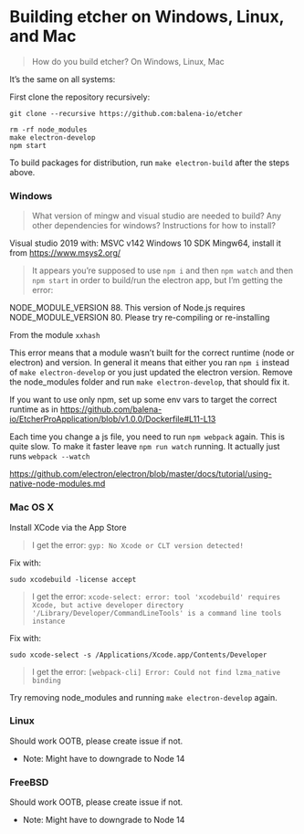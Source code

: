 # Building etcher on Windows, Linux, and Mac

> How do you build etcher? On Windows, Linux, Mac

It’s the same on all systems:

First clone the repository recursively:

`git clone --recursive https://github.com:balena-io/etcher`

```
rm -rf node_modules
make electron-develop
npm start
```

To build packages for distribution, run `make electron-build` after the steps above.

### Windows

> What version of mingw and visual studio  are needed to build? Any other dependencies for windows? Instructions for how to install?

Visual studio 2019 with:
MSVC v142
Windows 10 SDK
Mingw64, install it from https://www.msys2.org/


> It appears you’re supposed to use `npm i` and then `npm watch` and then `npm start` in order to build/run the electron app, but I’m getting the error:

NODE_MODULE_VERSION 88. This version of Node.js requires
NODE_MODULE_VERSION 80. Please try re-compiling or re-installing

From the module `xxhash`

This error means that a module wasn’t built for the correct runtime (node or electron) and version. In general it means that either you ran `npm i` instead of `make electron-develop` or you just updated the electron version.
Remove the node_modules folder and run `make electron-develop`, that should fix it.

If you want to use only npm, set up some env vars to target the correct runtime as in https://github.com/balena-io/EtcherProApplication/blob/v1.0.0/Dockerfile#L11-L13


Each time you change a js file, you need to run `npm webpack` again. This is quite slow. To make it faster leave `npm run watch` running. It actually just runs `webpack --watch`

https://github.com/electron/electron/blob/master/docs/tutorial/using-native-node-modules.md

### Mac OS X

Install XCode via the App Store

> I get the error: `gyp: No Xcode or CLT version detected!`

Fix with:

```
sudo xcodebuild -license accept
```

> I get the error: `xcode-select: error: tool 'xcodebuild' requires Xcode, but active developer directory '/Library/Developer/CommandLineTools' is a command line tools instance`

Fix with:

```
sudo xcode-select -s /Applications/Xcode.app/Contents/Developer
```

> I get the error: `[webpack-cli] Error: Could not find lzma_native binding`

Try removing node_modules and running `make electron-develop` again.

### Linux

Should work OOTB, please create issue if not.

* Note: Might have to downgrade to Node 14


### FreeBSD

Should work OOTB, please create issue if not.

* Note: Might have to downgrade to Node 14